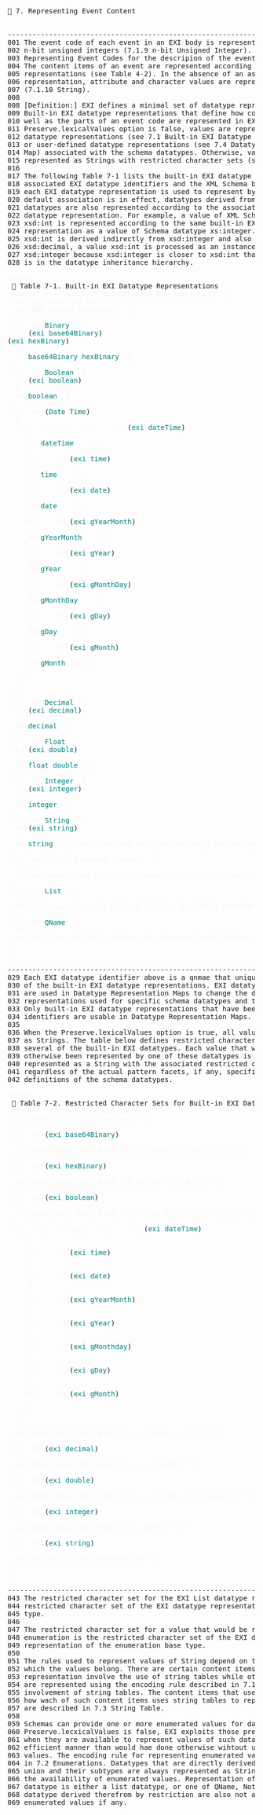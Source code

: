 <pre>
📎 7. Representing Event Content


--------------------------------------------------------------------------------
001 The event code of each event in an EXI body is represented as a sequence of
002 n-bit unsigned integers (7.1.9 n-bit Unsigned Integer). See section 6.2
003 Representing Event Codes for the descripion of the event code representation.
004 The content items of an event are represented according to their datatype
005 representations (see Table 4-2). In the absence of an associated datatype
006 representation, attribute and character values are represented as String
007 (7.1.10 String).
008
008 [Definition:] EXI defines a minimal set of datatype representations called
009 Built-in EXI datatype representations that define how content items as
010 well as the parts of an event code are represented in EXI streams. When the
011 Preserve.lexicalValues option is false, values are represented using EXI 
012 datatype representations (see 7.1 Built-in EXI Datatype Representations)
013 or user-defined datatype representations (see 7.4 Datatype Representation
014 Map) associated with the schema datatypes. Otherwise, values are 
015 represented as Strings with restricted character sets (see Table 7-2 below).
016
017 The following Table 7-1 lists the built-in EXI datatype representations,
018 associated EXI datatype identifiers and the XML Schema built-in datatypes
019 each EXI datatype representation is used to represent by default. When that
020 default association is in effect, datatypes derived from the XML Schema
021 datatypes are also represented according to the associated built-in EXI 
022 datatype representation. For example, a value of XML Schema datatype
023 xsd:int is represented according to the same built-in EXI Datatype
024 representation as a value of Schema datatype xs:integer. Although
025 xsd:int is derived indirectly from xsd:integer and also further from
026 xsd:decimal, a value xsd:int is processed as an instance of 
027 xsd:integer because xsd:integer is closer to xsd:int than xsd:decimal
028 is in the datatype inheritance hierarchy.

<span style="color: rgb(245,245,245);">table{</span>
 📎 Table 7-1. Built-in EXI Datatype Representations
 <span style="color: rgb(245,245,245);">header{</span>  <span style="color: rgb(245,245,245);">th{</span><span style="color: rgb(245,245,245);">&quot;Built-in EXI Datatype Representation&quot;</span>  <span style="color: rgb(245,245,245);">}</span>  
  <span style="color: rgb(245,245,245);">th{</span><span style="color: rgb(245,245,245);">&quot;EXI Datatype ID&quot;</span>  <span style="color: rgb(245,245,245);">}</span>  
  <span style="color: rgb(245,245,245);">th{</span><span style="color: rgb(245,245,245);">&quot;XML Schema Datatypes&quot;</span>  <span style="color: rgb(245,245,245);">}</span>  
 <span style="color: rgb(245,245,245);">}</span> 
 <span style="color: rgb(245,245,245);">tr{</span>  <span style="color: rgb(245,245,245);">td{</span><span style="color:teal;">Binary</span>  <span style="color: rgb(245,245,245);">}</span>  
  <span style="color: rgb(245,245,245);">td{</span>(<span style="color:teal;">exi</span><span style="color: rgb(245,245,245);">:</span><span style="color:teal;">base64Binary</span>)
(<span style="color:teal;">exi</span><span style="color: rgb(245,245,245);">:</span><span style="color:teal;">hexBinary</span>)
  <span style="color: rgb(245,245,245);">}</span>  
  <span style="color: rgb(245,245,245);">td{</span><span style="color:teal;">base64Binary</span> <span style="color:teal;">hexBinary</span>  <span style="color: rgb(245,245,245);">}</span>  
 <span style="color: rgb(245,245,245);">}</span> 
 <span style="color: rgb(245,245,245);">tr{</span>  <span style="color: rgb(245,245,245);">td{</span><span style="color:teal;">Boolean</span>  <span style="color: rgb(245,245,245);">}</span>  
  <span style="color: rgb(245,245,245);">td{</span>(<span style="color:teal;">exi</span><span style="color: rgb(245,245,245);">:</span><span style="color:teal;">boolean</span>)
  <span style="color: rgb(245,245,245);">}</span>  
  <span style="color: rgb(245,245,245);">td{</span><span style="color:teal;">boolean</span>  <span style="color: rgb(245,245,245);">}</span>  
 <span style="color: rgb(245,245,245);">}</span> 
 <span style="color: rgb(245,245,245);">tr{</span>  <span style="color: rgb(245,245,245);">td{</span>(<span style="color:teal;">Date</span><span style="color: rgb(245,245,245);">-</span><span style="color:teal;">Time</span>)
  <span style="color: rgb(245,245,245);">}</span>  
  <span style="color: rgb(245,245,245);">td{</span>   <span style="color: rgb(245,245,245);">table{</span>    <span style="color: rgb(245,245,245);">tr{</span>     <span style="color: rgb(245,245,245);">td{</span>(<span style="color:teal;">exi</span><span style="color: rgb(245,245,245);">:</span><span style="color:teal;">dateTime</span>)
     <span style="color: rgb(245,245,245);">}</span>     
     <span style="color: rgb(245,245,245);">td{</span><span style="color:teal;">dateTime</span>     <span style="color: rgb(245,245,245);">}</span>     
    <span style="color: rgb(245,245,245);">}</span>    
    <span style="color: rgb(245,245,245);">tr{</span>     <span style="color: rgb(245,245,245);">td{</span>(<span style="color:teal;">exi</span><span style="color: rgb(245,245,245);">:</span><span style="color:teal;">time</span>)
     <span style="color: rgb(245,245,245);">}</span>     
     <span style="color: rgb(245,245,245);">td{</span><span style="color:teal;">time</span>     <span style="color: rgb(245,245,245);">}</span>     
    <span style="color: rgb(245,245,245);">}</span>    
    <span style="color: rgb(245,245,245);">tr{</span>     <span style="color: rgb(245,245,245);">td{</span>(<span style="color:teal;">exi</span><span style="color: rgb(245,245,245);">:</span><span style="color:teal;">date</span>)
     <span style="color: rgb(245,245,245);">}</span>     
     <span style="color: rgb(245,245,245);">td{</span><span style="color:teal;">date</span>     <span style="color: rgb(245,245,245);">}</span>     
    <span style="color: rgb(245,245,245);">}</span>    
    <span style="color: rgb(245,245,245);">tr{</span>     <span style="color: rgb(245,245,245);">td{</span>(<span style="color:teal;">exi</span><span style="color: rgb(245,245,245);">:</span><span style="color:teal;">gYearMonth</span>)
     <span style="color: rgb(245,245,245);">}</span>     
     <span style="color: rgb(245,245,245);">td{</span><span style="color:teal;">gYearMonth</span>     <span style="color: rgb(245,245,245);">}</span>     
    <span style="color: rgb(245,245,245);">}</span>    
    <span style="color: rgb(245,245,245);">tr{</span>     <span style="color: rgb(245,245,245);">td{</span>(<span style="color:teal;">exi</span><span style="color: rgb(245,245,245);">:</span><span style="color:teal;">gYear</span>)
     <span style="color: rgb(245,245,245);">}</span>     
     <span style="color: rgb(245,245,245);">td{</span><span style="color:teal;">gYear</span>     <span style="color: rgb(245,245,245);">}</span>     
    <span style="color: rgb(245,245,245);">}</span>    
    <span style="color: rgb(245,245,245);">tr{</span>     <span style="color: rgb(245,245,245);">td{</span>(<span style="color:teal;">exi</span><span style="color: rgb(245,245,245);">:</span><span style="color:teal;">gMonthDay</span>)
     <span style="color: rgb(245,245,245);">}</span>     
     <span style="color: rgb(245,245,245);">td{</span><span style="color:teal;">gMonthDay</span>     <span style="color: rgb(245,245,245);">}</span>     
    <span style="color: rgb(245,245,245);">}</span>    
    <span style="color: rgb(245,245,245);">tr{</span>     <span style="color: rgb(245,245,245);">td{</span>(<span style="color:teal;">exi</span><span style="color: rgb(245,245,245);">:</span><span style="color:teal;">gDay</span>)
     <span style="color: rgb(245,245,245);">}</span>     
     <span style="color: rgb(245,245,245);">td{</span><span style="color:teal;">gDay</span>     <span style="color: rgb(245,245,245);">}</span>     
    <span style="color: rgb(245,245,245);">}</span>    
    <span style="color: rgb(245,245,245);">tr{</span>     <span style="color: rgb(245,245,245);">td{</span>(<span style="color:teal;">exi</span><span style="color: rgb(245,245,245);">:</span><span style="color:teal;">gMonth</span>)
     <span style="color: rgb(245,245,245);">}</span>     
     <span style="color: rgb(245,245,245);">td{</span><span style="color:teal;">gMonth</span>     <span style="color: rgb(245,245,245);">}</span>     
    <span style="color: rgb(245,245,245);">}</span>    
   <span style="color: rgb(245,245,245);">}</span>   
  <span style="color: rgb(245,245,245);">}</span>  
 <span style="color: rgb(245,245,245);">}</span> 
 <span style="color: rgb(245,245,245);">tr{</span>  <span style="color: rgb(245,245,245);">td{</span><span style="color:teal;">Decimal</span>  <span style="color: rgb(245,245,245);">}</span>  
  <span style="color: rgb(245,245,245);">td{</span>(<span style="color:teal;">exi</span><span style="color: rgb(245,245,245);">:</span><span style="color:teal;">decimal</span>)
  <span style="color: rgb(245,245,245);">}</span>  
  <span style="color: rgb(245,245,245);">td{</span><span style="color:teal;">decimal</span>  <span style="color: rgb(245,245,245);">}</span>  
 <span style="color: rgb(245,245,245);">}</span> 
 <span style="color: rgb(245,245,245);">tr{</span>  <span style="color: rgb(245,245,245);">td{</span><span style="color:teal;">Float</span>  <span style="color: rgb(245,245,245);">}</span>  
  <span style="color: rgb(245,245,245);">td{</span>(<span style="color:teal;">exi</span><span style="color: rgb(245,245,245);">:</span><span style="color:teal;">double</span>)
  <span style="color: rgb(245,245,245);">}</span>  
  <span style="color: rgb(245,245,245);">td{</span><span style="color:teal;">float</span> <span style="color:teal;">double</span>  <span style="color: rgb(245,245,245);">}</span>  
 <span style="color: rgb(245,245,245);">}</span> 
 <span style="color: rgb(245,245,245);">tr{</span>  <span style="color: rgb(245,245,245);">td{</span><span style="color:teal;">Integer</span>  <span style="color: rgb(245,245,245);">}</span>  
  <span style="color: rgb(245,245,245);">td{</span>(<span style="color:teal;">exi</span><span style="color: rgb(245,245,245);">:</span><span style="color:teal;">integer</span>)
  <span style="color: rgb(245,245,245);">}</span>  
  <span style="color: rgb(245,245,245);">td{</span><span style="color:teal;">integer</span>  <span style="color: rgb(245,245,245);">}</span>  
 <span style="color: rgb(245,245,245);">}</span> 
 <span style="color: rgb(245,245,245);">tr{</span>  <span style="color: rgb(245,245,245);">td{</span><span style="color:teal;">String</span>  <span style="color: rgb(245,245,245);">}</span>  
  <span style="color: rgb(245,245,245);">td{</span>(<span style="color:teal;">exi</span><span style="color: rgb(245,245,245);">:</span><span style="color:teal;">string</span>)
  <span style="color: rgb(245,245,245);">}</span>  
  <span style="color: rgb(245,245,245);">td{</span><span style="color:teal;">string</span> <span style="color: rgb(245,245,245);">&quot;anySimpleType and all types directly derived by union.&quot;</span>  <span style="color: rgb(245,245,245);">}</span>  
 <span style="color: rgb(245,245,245);">}</span> 
 <span style="color: rgb(245,245,245);">tr{</span>  <span style="color: rgb(245,245,245);">td{</span><span style="color: rgb(245,245,245);">&quot;n-Bit Unsigned Integer&quot;</span>  <span style="color: rgb(245,245,245);">}</span>  
  <span style="color: rgb(245,245,245);">td{</span>  <span style="color: rgb(245,245,245);">}</span>  
  <span style="color: rgb(245,245,245);">td{</span><span style="color: rgb(245,245,245);">&quot;Not associated with any datatype directly, but used by Integer datatype representation for some bounded integers (see 7.1.5 Integer)&quot;</span>  <span style="color: rgb(245,245,245);">}</span>  
 <span style="color: rgb(245,245,245);">}</span> 
 <span style="color: rgb(245,245,245);">tr{</span>  <span style="color: rgb(245,245,245);">td{</span><span style="color:teal;">List</span>  <span style="color: rgb(245,245,245);">}</span>  
  <span style="color: rgb(245,245,245);">td{</span>  <span style="color: rgb(245,245,245);">}</span>  
  <span style="color: rgb(245,245,245);">td{</span><span style="color: rgb(245,245,245);">&quot;All types directly derived by list, including NMTOKENS, IDREFS and ENTITIES&quot;</span>  <span style="color: rgb(245,245,245);">}</span>  
 <span style="color: rgb(245,245,245);">}</span> 
 <span style="color: rgb(245,245,245);">tr{</span>  <span style="color: rgb(245,245,245);">td{</span><span style="color:teal;">QName</span>  <span style="color: rgb(245,245,245);">}</span>  
  <span style="color: rgb(245,245,245);">td{</span>  <span style="color: rgb(245,245,245);">}</span>  
  <span style="color: rgb(245,245,245);">td{</span><span style="color: rgb(245,245,245);">&quot;xsi:type attribute values when Preserve.lexicalValues option values is false&quot;</span>  <span style="color: rgb(245,245,245);">}</span>  
 <span style="color: rgb(245,245,245);">}</span> 
<span style="color: rgb(245,245,245);">}</span>

--------------------------------------------------------------------------------
029 Each EXI datatype identifier above is a qnmae that uniquely identifies one
030 of the built-in EXI datatype representations. EXI datatype identifiers
031 are used in Datatype Representation Maps to change the datatype 
032 representations used for specific schema datatypes and their sub-types.
033 Only built-in EXI datatype representations that have been assigned
034 identifiers are usable in Datatype Representation Maps.
035
036 When the Preserve.lexicalValues option is true, all values are represented
037 as Strings. The table below defines restricted character sets for
038 several of the built-in EXI datatypes. Each value that would have
039 otherwise been represented by one of these datatypes is instead
040 represented as a String with the associated restricted character set,
041 regardless of the actual pattern facets, if any, specified in the
042 definitions of the schema datatypes.

<span style="color: rgb(245,245,245);">table{</span>
 📎 Table 7-2. Restricted Character Sets for Built-in EXI Datatype Representations
 <span style="color: rgb(245,245,245);">header{</span>  <span style="color: rgb(245,245,245);">th{</span><span style="color: rgb(245,245,245);">&quot;EXI Datatype ID&quot;</span>  <span style="color: rgb(245,245,245);">}</span>  
  <span style="color: rgb(245,245,245);">th{</span><span style="color: rgb(245,245,245);">&quot;Restricted Character Set&quot;</span>  <span style="color: rgb(245,245,245);">}</span>  
 <span style="color: rgb(245,245,245);">}</span> 
 <span style="color: rgb(245,245,245);">tr{</span>  <span style="color: rgb(245,245,245);">td{</span>(<span style="color:teal;">exi</span><span style="color: rgb(245,245,245);">:</span><span style="color:teal;">base64Binary</span>)
  <span style="color: rgb(245,245,245);">}</span>  
  <span style="color: rgb(245,245,245);">td{</span><span style="color: rgb(245,245,245);">&quot;{#x9, #xA, #xD, #x20, +, /, [0-9], =, [A-Z], [a-z]}&quot;</span>  <span style="color: rgb(245,245,245);">}</span>  
 <span style="color: rgb(245,245,245);">}</span> 
 <span style="color: rgb(245,245,245);">tr{</span>  <span style="color: rgb(245,245,245);">td{</span>(<span style="color:teal;">exi</span><span style="color: rgb(245,245,245);">:</span><span style="color:teal;">hexBinary</span>)
  <span style="color: rgb(245,245,245);">}</span>  
  <span style="color: rgb(245,245,245);">td{</span><span style="color: rgb(245,245,245);">&quot;{#x9, #xA, #xD, #x20, [0-9], [A-F], [a-f]}&quot;</span>  <span style="color: rgb(245,245,245);">}</span>  
 <span style="color: rgb(245,245,245);">}</span> 
 <span style="color: rgb(245,245,245);">tr{</span>  <span style="color: rgb(245,245,245);">td{</span>(<span style="color:teal;">exi</span><span style="color: rgb(245,245,245);">:</span><span style="color:teal;">boolean</span>)
  <span style="color: rgb(245,245,245);">}</span>  
  <span style="color: rgb(245,245,245);">td{</span><span style="color: rgb(245,245,245);">&quot;{#x9, #xA, #xD, #x20, 0, 1 , a, e, f, l, r, s , t, u}&quot;</span>  <span style="color: rgb(245,245,245);">}</span>  
 <span style="color: rgb(245,245,245);">}</span> 
 <span style="color: rgb(245,245,245);">tr{</span>  <span style="color: rgb(245,245,245);">td{</span>   <span style="color: rgb(245,245,245);">table{</span>    <span style="color: rgb(245,245,245);">tr{</span>     <span style="color: rgb(245,245,245);">td{</span>(<span style="color:teal;">exi</span><span style="color: rgb(245,245,245);">:</span><span style="color:teal;">dateTime</span>)
     <span style="color: rgb(245,245,245);">}</span>     
    <span style="color: rgb(245,245,245);">}</span>    
    <span style="color: rgb(245,245,245);">tr{</span>     <span style="color: rgb(245,245,245);">td{</span>(<span style="color:teal;">exi</span><span style="color: rgb(245,245,245);">:</span><span style="color:teal;">time</span>)
     <span style="color: rgb(245,245,245);">}</span>     
    <span style="color: rgb(245,245,245);">}</span>    
    <span style="color: rgb(245,245,245);">tr{</span>     <span style="color: rgb(245,245,245);">td{</span>(<span style="color:teal;">exi</span><span style="color: rgb(245,245,245);">:</span><span style="color:teal;">date</span>)
     <span style="color: rgb(245,245,245);">}</span>     
    <span style="color: rgb(245,245,245);">}</span>    
    <span style="color: rgb(245,245,245);">tr{</span>     <span style="color: rgb(245,245,245);">td{</span>(<span style="color:teal;">exi</span><span style="color: rgb(245,245,245);">:</span><span style="color:teal;">gYearMonth</span>)
     <span style="color: rgb(245,245,245);">}</span>     
    <span style="color: rgb(245,245,245);">}</span>    
    <span style="color: rgb(245,245,245);">tr{</span>     <span style="color: rgb(245,245,245);">td{</span>(<span style="color:teal;">exi</span><span style="color: rgb(245,245,245);">:</span><span style="color:teal;">gYear</span>)
     <span style="color: rgb(245,245,245);">}</span>     
    <span style="color: rgb(245,245,245);">}</span>    
    <span style="color: rgb(245,245,245);">tr{</span>     <span style="color: rgb(245,245,245);">td{</span>(<span style="color:teal;">exi</span><span style="color: rgb(245,245,245);">:</span><span style="color:teal;">gMonthday</span>)
     <span style="color: rgb(245,245,245);">}</span>     
    <span style="color: rgb(245,245,245);">}</span>    
    <span style="color: rgb(245,245,245);">tr{</span>     <span style="color: rgb(245,245,245);">td{</span>(<span style="color:teal;">exi</span><span style="color: rgb(245,245,245);">:</span><span style="color:teal;">gDay</span>)
     <span style="color: rgb(245,245,245);">}</span>     
    <span style="color: rgb(245,245,245);">}</span>    
    <span style="color: rgb(245,245,245);">tr{</span>     <span style="color: rgb(245,245,245);">td{</span>(<span style="color:teal;">exi</span><span style="color: rgb(245,245,245);">:</span><span style="color:teal;">gMonth</span>)
     <span style="color: rgb(245,245,245);">}</span>     
    <span style="color: rgb(245,245,245);">}</span>    
   <span style="color: rgb(245,245,245);">}</span>   
  <span style="color: rgb(245,245,245);">}</span>  
  <span style="color: rgb(245,245,245);">td{</span><span style="color: rgb(245,245,245);">&quot;{#x9, #xA, #xD, #x20,+,-,., [0-9],;, T, Z}&quot;</span>  <span style="color: rgb(245,245,245);">}</span>  
 <span style="color: rgb(245,245,245);">}</span> 
 <span style="color: rgb(245,245,245);">tr{</span>  <span style="color: rgb(245,245,245);">td{</span>(<span style="color:teal;">exi</span><span style="color: rgb(245,245,245);">:</span><span style="color:teal;">decimal</span>)
  <span style="color: rgb(245,245,245);">}</span>  
  <span style="color: rgb(245,245,245);">td{</span><span style="color: rgb(245,245,245);">&quot;{#x9, #xA, #xD, #x20, +,-, ., [0-9]}&quot;</span>  <span style="color: rgb(245,245,245);">}</span>  
 <span style="color: rgb(245,245,245);">}</span> 
 <span style="color: rgb(245,245,245);">tr{</span>  <span style="color: rgb(245,245,245);">td{</span>(<span style="color:teal;">exi</span><span style="color: rgb(245,245,245);">:</span><span style="color:teal;">double</span>)
  <span style="color: rgb(245,245,245);">}</span>  
  <span style="color: rgb(245,245,245);">td{</span><span style="color: rgb(245,245,245);">&quot;{#x9, #xA, #xD, #x20, +,-, ., [0-9], E,F,I,N,a,e}&quot;</span>  <span style="color: rgb(245,245,245);">}</span>  
 <span style="color: rgb(245,245,245);">}</span> 
 <span style="color: rgb(245,245,245);">tr{</span>  <span style="color: rgb(245,245,245);">td{</span>(<span style="color:teal;">exi</span><span style="color: rgb(245,245,245);">:</span><span style="color:teal;">integer</span>)
  <span style="color: rgb(245,245,245);">}</span>  
  <span style="color: rgb(245,245,245);">td{</span><span style="color: rgb(245,245,245);">&quot;{#x9, #xA, #xD, #x20, +,-, [0-9]}&quot;</span>  <span style="color: rgb(245,245,245);">}</span>  
 <span style="color: rgb(245,245,245);">}</span> 
 <span style="color: rgb(245,245,245);">tr{</span>  <span style="color: rgb(245,245,245);">td{</span>(<span style="color:teal;">exi</span><span style="color: rgb(245,245,245);">:</span><span style="color:teal;">string</span>)
  <span style="color: rgb(245,245,245);">}</span>  
  <span style="color: rgb(245,245,245);">td{</span><span style="color: rgb(245,245,245);">&quot;no restricted character set&quot;</span>  <span style="color: rgb(245,245,245);">}</span>  
 <span style="color: rgb(245,245,245);">}</span> 
<span style="color: rgb(245,245,245);">}</span>

--------------------------------------------------------------------------------
043 The restricted character set for the EXI List datatype representation is the
044 restricted character set of the EXI datatype representation of the List item
045 type.
046
047 The restricted character set for a value that would be represented as an EXI
048 enumeration is the restricted character set of the EXI datatype
049 representation of the enumeration base type.
050
051 The rules used to represent values of String depend on the content items to
052 which the values belong. There are certain content items whose value 
053 representation involve the use of string tables while other content items
054 are represented using the encoding rule described in 7.1.10 String without
055 involvement of string tables. The content items that use string tables and
056 how wach of such content items uses string tables to represent their values
057 are described in 7.3 String Table.
058
059 Schemas can provide one or more enumerated values for datatypes. When the
060 Preserve.lecxicalValues is false, EXI exploits those pre-defined values
061 when they are available to represent values of such datatypes in a more
062 efficient manner than would hae done otherwise wihtout using pre-defined
063 values. The encoding rule for representing enumerated values is described
064 in 7.2 Enumerations. Datatypes that are directly derived from another by
065 union and their subtypes are always represented as String regardless of
066 the availability of enumerated values. Representation of values which the
067 datatype is either a list datatype, or one of QName, Notation or a 
068 datatype derived therefrom by restriction are also not affected by 
069 enumerated values if any.


</pre>


